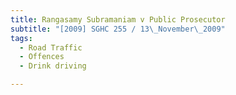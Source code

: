 ```yaml
---
title: Rangasamy Subramaniam v Public Prosecutor
subtitle: "[2009] SGHC 255 / 13\_November\_2009"
tags:
  - Road Traffic
  - Offences
  - Drink driving

---
```


